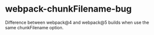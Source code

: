 # webpack-chunkFilename-bug
Difference between webpack@4 and webpack@5 builds when use the same chunkFilename option.
